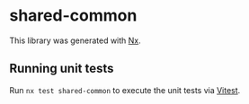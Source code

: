 # shared-common

This library was generated with [Nx](https://nx.dev).

## Running unit tests

Run `nx test shared-common` to execute the unit tests via [Vitest](https://vitest.dev/).
